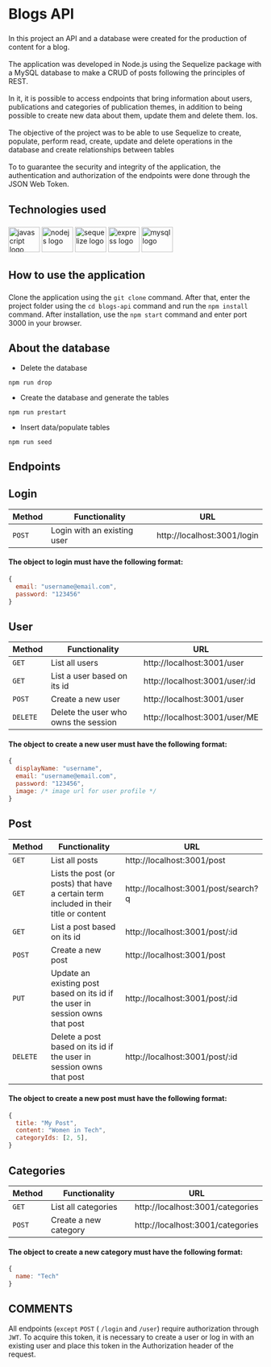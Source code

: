 <h1 align="left">Blogs API</h1>

###

<p align="left">In this project an API and a database were created for the production of content for a blog.<br><br>The application was developed in Node.js using the Sequelize package with a MySQL database to make a CRUD of posts following the principles of REST.<br><br>In it, it is possible to access endpoints that bring information about users, publications and categories of publication themes, in addition to being possible to create new data about them, update them and delete them. los.<br><br>The objective of the project was to be able to use Sequelize to create, populate, perform read, create, update and delete operations in the database and create relationships between tables<br><br>To to guarantee the security and integrity of the application, the authentication and authorization of the endpoints were done through the JSON Web Token.</p> 

###

<h2 align="left">Technologies used</h2>

###

<div align="left">
  <img src="https://cdn.jsdelivr.net/gh/devicons/devicon/icons/javascript/javascript-original.svg" height="50" width="62" alt="javascript logo"  />
  <img src="https://cdn.jsdelivr.net/gh/devicons/devicon/icons/nodejs/nodejs-original.svg" height="50" width="62" alt="nodejs logo"  />
  <img src="https://cdn.jsdelivr.net/gh/devicons/devicon/icons/sequelize/sequelize-original.svg" height="50" width="62" alt="sequelize logo"  />
  <img src="https://cdn.jsdelivr.net/gh/devicons/devicon/icons/express/express-original.svg" height="50" width="62" alt="express logo"  />
  <img src="https://cdn.jsdelivr.net/gh/devicons/devicon/icons/mysql/mysql-original.svg" height="50" width="62" alt="mysql logo"  />
</div>

###

<h2 align="left">How to use the application</h2>

###

Clone the application using the `git clone` command. After that, enter the project folder using the `cd blogs-api` command and run the `npm install` command. After installation, use the `npm start` command and enter port 3000 in your browser.

###

<h2 align="left">About the database</h2>

- Delete the database

`npm run drop`

- Create the database and generate the tables

`npm run prestart`

- Insert data/populate tables

`npm run seed`

###

<h2 align="left">Endpoints</h2>

###

<h2 align="left">Login</h2>

| Method | Functionality | URL |
|---|---|---|
| `POST` | Login with an existing user | http://localhost:3001/login |

<h4>The object to login must have the following format:</h4>

```JavaScript
{
  email: "username@email.com",
  password: "123456"
}
```

###

<h2 align="left">User</h2>

| Method | Functionality | URL |
|---|---|---|
| `GET` | List all users | http://localhost:3001/user |
| `GET` | List a user based on its id | http://localhost:3001/user/:id |
| `POST` | Create a new user | http://localhost:3001/user |
| `DELETE` | Delete the user who owns the session | http://localhost:3001/user/ME |

<h4>The object to create a new user must have the following format:</h4>

```JavaScript
{
  displayName: "username",
  email: "username@email.com",
  password: "123456",
  image: /* image url for user profile */
}
```

###

<h2 align="left">Post</h2>

| Method | Functionality | URL |
|---|---|---|
| `GET` | List all posts | http://localhost:3001/post |
| `GET` | Lists the post (or posts) that have a certain term included in their title or content | http://localhost:3001/post/search?q |
| `GET` | List a post based on its id | http://localhost:3001/post/:id |
| `POST` | Create a new post | http://localhost:3001/post |
| `PUT` | Update an existing post based on its id if the user in session owns that post | http://localhost:3001/post/:id |
| `DELETE` | Delete a post based on its id if the user in session owns that post | http://localhost:3001/post/:id |

<h4>The object to create a new post must have the following format:</h4>

```JavaScript
{
  title: "My Post",
  content: "Women in Tech",
  categoryIds: [2, 5],
}
```

###

<h2 align="left">Categories</h2>

| Method | Functionality | URL |
|---|---|---|
| `GET` | List all categories | http://localhost:3001/categories |
| `POST` | Create a new category | http://localhost:3001/categories |

<h4>The object to create a new category must have the following format:</h4>

```JavaScript
{
  name: "Tech"
}
```

###

<h2 align="left">COMMENTS</h2>

All endpoints (`except` `POST` ( `/login` and `/user`) require authorization through `JWT`. To acquire this token, it is necessary to create a user or log in with an existing user and place this token in the Authorization header of the request.
